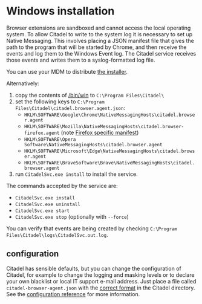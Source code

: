 # Windows installation

Browser extensions are sandboxed and cannot access the local operating system. To allow Citadel to write to the system log it is necessary to set up Native Messaging. This involves placing a JSON manifest file that gives the path to the program that will be started by Chrome, and then receive the events and log them to the Windows Event log. The Citadel service receives those events and writes them to a syslog-formatted log file.

You can use your MDM to distribute [the installer](https://github.com/avanwouwe/citadel-browser-agent/releases/latest).

Alternatively: 
1. copy the contents of [/bin/win](/bin/build/win) to `C:\Program Files\Citadel\`
2. set the following keys to `C:\Program Files\Citadel\citadel.browser.agent.json`:
   * `HKLM\SOFTWARE\Google\Chrome\NativeMessagingHosts\citadel.browser.agent`
   * `HKLM\SOFTWARE\Mozilla\NativeMessagingHosts\citadel.browser-firefox.agent` (note [Firefox specific manifest](/bin/macos/citadel.browser.agent-firefox.json))
   * `HKLM\SOFTWARE\Opera Software\NativeMessagingHosts\citadel.browser.agent`
   * `HKLM\SOFTWARE\Microsoft\Edge\NativeMessagingHosts\citadel.browser.agent`
   * `HKLM\SOFTWARE\BraveSoftware\Brave\NativeMessagingHosts\citadel.browser.agent`
3. run `CitadelSvc.exe install` to install the service.

The commands accepted by the service are:
* `CitadelSvc.exe install`
* `CitadelSvc.exe uninstall`
* `CitadelSvc.exe start`
* `CitadelSvc.exe stop` (optionally with `--force`)

You can verify that events are being created by checking `C:\Program Files\Citadel\logs\CitadelSvc.out.log`.

## configuration
Citadel has sensible defaults, but you can change the configuration of Citadel, for example to change the logging and masking levels or to declare your own blacklist or local IT support e-mail address. Just place a file called `citadel-browser-agent.json` with the [correct format](/doc/configuration.md) in the Citadel directory. See the [configuration reference](/doc/configuration.md) for more information.
